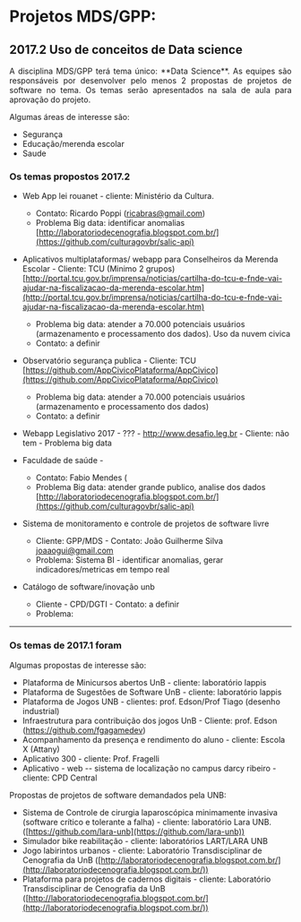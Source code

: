 # Projetos MDS/GPP:

## 2017.2 Uso de conceitos de Data science

<p align="justify"> A disciplina MDS/GPP terá tema único: **Data Science**. As equipes são responsáveis por desenvolver pelo menos 2 propostas de projetos de software no tema. Os temas serão apresentados na sala de aula para aprovação do projeto.</p> 

Algumas áreas de interesse são:

*  Segurança
*  Educação/merenda escolar
*  Saude

### Os temas propostos 2017.2
* Web App lei rouanet - cliente: Ministério da Cultura. 
     - Contato: Ricardo Poppi (ricabras@gmail.com)
     - Problema Big data: identificar anomalias
[http://laboratoriodecenografia.blogspot.com.br/](https://github.com/culturagovbr/salic-api)

* Aplicativos multiplataformas/ webapp para Conselheiros da Merenda Escolar - Cliente: TCU (Minimo 2 grupos)
[http://portal.tcu.gov.br/imprensa/noticias/cartilha-do-tcu-e-fnde-vai-ajudar-na-fiscalizacao-da-merenda-escolar.htm](http://portal.tcu.gov.br/imprensa/noticias/cartilha-do-tcu-e-fnde-vai-ajudar-na-fiscalizacao-da-merenda-escolar.htm)
     - Problema big data: atender a 70.000 potenciais usuários (armazenamento e processamento dos dados). Uso da nuvem civica
     - Contato: a definir

* Observatório segurança publica - Cliente: TCU 
[https://github.com/AppCivicoPlataforma/AppCivico](https://github.com/AppCivicoPlataforma/AppCivico)
     - Problema big data: atender a 70.000 potenciais usuários (armazenamento e processamento dos dados)
     - Contato: a definir

* Webapp   Legislativo 2017 - ???
      - http://www.desafio.leg.br
      - Cliente: não tem
      - Problema big data
* Faculdade de saúde - 
     - Contato: Fabio Mendes (
     - Problema Big data: atender grande publico, analise dos dados
[http://laboratoriodecenografia.blogspot.com.br/](https://github.com/culturagovbr/salic-api)

* Sistema de monitoramento e controle de projetos de software livre
  - Cliente: GPP/MDS - Contato: João Guilherme Silva <joaaogui@gmail.com>
  - Problema: Sistema BI - identificar anomalias, gerar indicadores/metricas em tempo real

* Catálogo de software/inovação unb
  - Cliente - CPD/DGTI - Contato: a definir
  - Problema: 

***

### Os temas de 2017.1 foram
Algumas propostas de interesse são:

* Plataforma de Minicursos abertos UnB -  cliente: laboratório lappis
* Plataforma de Sugestões de Software UnB - cliente: laboratório lappis 
* Plataforma de Jogos UNB - clientes: prof. Edson/Prof Tiago (desenho industrial)
* Infraestrutura para contribuição dos jogos UnB - Cliente: prof. Edson (https://github.com/fgagamedev)
* Acompanhamento da presença e rendimento do aluno - cliente: Escola X (Attany)
* Aplicativo 300 -  cliente: Prof. Fragelli
* Aplicativo - web -- sistema de localização no campus darcy ribeiro - cliente: CPD Central 

Propostas de projetos de software demandados pela UNB:

* Sistema de Controle de cirurgia laparoscópica minimamente invasiva (software crítico e tolerante a falha) - cliente: laboratório Lara UNB. ([https://github.com/lara-unb](https://github.com/lara-unb))
* Simulador bike reabilitação - cliente: laboratórios LART/LARA UNB
* Jogo labirintos urbanos - cliente:  Laboratório Transdisciplinar de Cenografia da UnB ([http://laboratoriodecenografia.blogspot.com.br/](http://laboratoriodecenografia.blogspot.com.br/))
* Plataforma para projetos de cadernos digitais - cliente:  Laboratório Transdisciplinar de Cenografia da UnB ([http://laboratoriodecenografia.blogspot.com.br/](http://laboratoriodecenografia.blogspot.com.br/))

